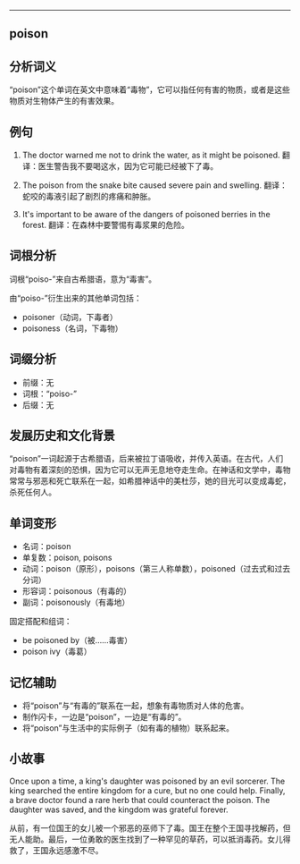 
---------------
## poison
## 分析词义

“poison”这个单词在英文中意味着“毒物”，它可以指任何有害的物质，或者是这些物质对生物体产生的有害效果。

## 例句

1. The doctor warned me not to drink the water, as it might be poisoned.
   翻译：医生警告我不要喝这水，因为它可能已经被下了毒。

2. The poison from the snake bite caused severe pain and swelling.
   翻译：蛇咬的毒液引起了剧烈的疼痛和肿胀。

3. It's important to be aware of the dangers of poisoned berries in the forest.
   翻译：在森林中要警惕有毒浆果的危险。

## 词根分析

词根“poiso-”来自古希腊语，意为“毒害”。

由“poiso-”衍生出来的其他单词包括：
- poisoner（动词，下毒者）
- poisoness（名词，下毒物）

## 词缀分析

- 前缀：无
- 词根：“poiso-”
- 后缀：无

## 发展历史和文化背景

“poison”一词起源于古希腊语，后来被拉丁语吸收，并传入英语。在古代，人们对毒物有着深刻的恐惧，因为它可以无声无息地夺走生命。在神话和文学中，毒物常常与邪恶和死亡联系在一起，如希腊神话中的美杜莎，她的目光可以变成毒蛇，杀死任何人。

## 单词变形

- 名词：poison
- 单复数：poison, poisons
- 动词：poison（原形），poisons（第三人称单数），poisoned（过去式和过去分词）
- 形容词：poisonous（有毒的）
- 副词：poisonously（有毒地）

固定搭配和组词：
- be poisoned by（被……毒害）
- poison ivy（毒葛）

## 记忆辅助

- 将“poison”与“有毒的”联系在一起，想象有毒物质对人体的危害。
- 制作闪卡，一边是“poison”，一边是“有毒的”。
- 将“poison”与生活中的实际例子（如有毒的植物）联系起来。

## 小故事

Once upon a time, a king's daughter was poisoned by an evil sorcerer. The king searched the entire kingdom for a cure, but no one could help. Finally, a brave doctor found a rare herb that could counteract the poison. The daughter was saved, and the kingdom was grateful forever.

从前，有一位国王的女儿被一个邪恶的巫师下了毒。国王在整个王国寻找解药，但无人能助。最后，一位勇敢的医生找到了一种罕见的草药，可以抵消毒药。女儿得救了，王国永远感激不尽。



